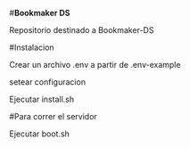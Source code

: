 #**Bookmaker DS**

Repositorio destinado a Bookmaker-DS

#Instalacion

Crear un archivo .env a partir de .env-example

setear configuracion

Ejecutar install.sh

#Para correr el servidor

Ejecutar boot.sh